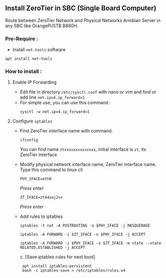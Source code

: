 ## Install ZeroTier in SBC (Single Board Computer)

Route between ZeroTier Network and Physical Networks Armbian Server in any SBC like OrangePi/STB B860H.

### Pre-Require :
- Install `net-tools` software
```
apt install net-tools
```

### How to install :
1. Enable IP Forwarding
   - Edit file in directory `/etc/sysctl.conf` with nano or vim and find or add line `net.ipv4.ip_forward=1`
   - For simple use, you can use this command :
     ```
     sysctl -w net.ipv4.ip_forward=1
     ```

2. Configure `iptables`
   - Find ZeroTier interface name with command.
     ```
     ifconfig
     ```
     You can find name `ztxxxxxxxxxxxxxx`, initial interface is `zt`, its ZeroTier interface
   - Modify physical network interface name, ZeroTier interface name. Type this command to linux cli
     ```
     PHY_IFACE=eth0
     ```
     _Press enter_
     ```
     ZT_IFACE=zt44xaj2sx
     ```
     _Press enter_
     
   - Add rules to iptables

         iptables -t nat -A POSTROUTING -o $PHY_IFACE -j MASQUERADE

         iptables -A FORWARD -i $ZT_IFACE -o $PHY_IFACE -j ACCEPT

         iptables -A FORWARD -i $PHY_IFACE -o $ZT_IFACE -m state --state RELATED,ESTABLISHED -j ACCEPT

      c. [Save iptables rules for next boot]

          apt install iptables-persistent
          bash -c iptables-save > /etc/iptables/rules.v4
